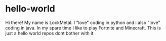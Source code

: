 # hello-world
 
 Hi there! My name is LockMetal. I "love" coding in python and i also "love" coding in java.
 In my spare time I like to play Fortnite and Minecraft.
 This is just a hello world repos dont bother with it
